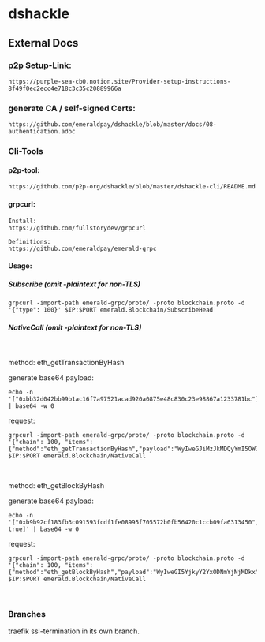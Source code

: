 # dshackle


## External Docs


### p2p Setup-Link:
```
https://purple-sea-cb0.notion.site/Provider-setup-instructions-8f49f0ec2ecc4e718c3c35c20889966a
```

### generate CA / self-signed Certs:
```
https://github.com/emeraldpay/dshackle/blob/master/docs/08-authentication.adoc
```

### Cli-Tools

#### p2p-tool:

```
https://github.com/p2p-org/dshackle/blob/master/dshackle-cli/README.md
```

#### grpcurl:


```
Install:
https://github.com/fullstorydev/grpcurl

Definitions:
https://github.com/emeraldpay/emerald-grpc
```

#### Usage:

##### Subscribe (omit -plaintext for non-TLS)
```
grpcurl -import-path emerald-grpc/proto/ -proto blockchain.proto -d '{"type": 100}' $IP:$PORT emerald.Blockchain/SubscribeHead
```

##### NativeCall (omit -plaintext for non-TLS) 
<br />

method: eth_getTransactionByHash 

generate base64 payload:

```
echo -n '["0xbb32d042bb99b1ac16f7a97521acad920a0875e48c830c23e98867a1233781bc"]' | base64 -w 0
```

request:
```
grpcurl -import-path emerald-grpc/proto/ -proto blockchain.proto -d '{"chain": 100, "items": {"method":"eth_getTransactionByHash","payload":"WyIweGJiMzJkMDQyYmI5OWIxYWMxNmY3YTk3NTIxYWNhZDkyMGEwODc1ZTQ4YzgzMGMyM2U5ODg2N2ExMjMzNzgxYmMiXQ=="}}' $IP:$PORT emerald.Blockchain/NativeCall
```
<br />

method: eth_getBlockByHash

generate base64 payload:
```
echo -n '["0xb9b92cf183fb3c091593fcdf1fe08995f705572b0fb56420c1ccb09fa6313450", true]' | base64 -w 0
```

request:
```
grpcurl -import-path emerald-grpc/proto/ -proto blockchain.proto -d '{"chain": 100, "items": {"method":"eth_getBlockByHash","payload":"WyIweGI5YjkyY2YxODNmYjNjMDkxNTkzZmNkZjFmZTA4OTk1ZjcwNTU3MmIwZmI1NjQyMGMxY2NiMDlmYTYzMTM0NTAiLCB0cnVlXQ=="}}' $IP:$PORT emerald.Blockchain/NativeCall
```

<br />

### Branches

traefik ssl-termination in its own branch.